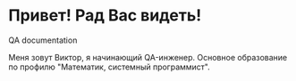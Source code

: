 # Привет! Рад Вас видеть!
QA documentation

Меня зовут Виктор, я начинающий QA-инженер. Основное образование по профилю "Математик, системный программист".
